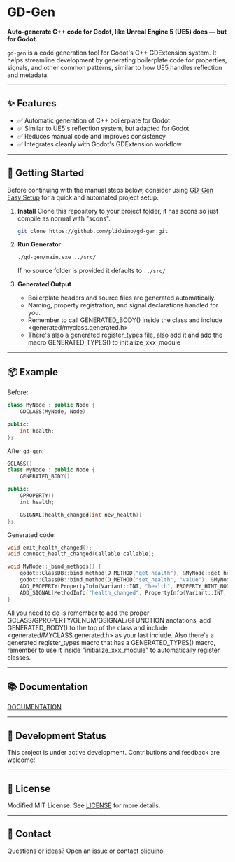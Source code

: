 # GD-Gen

**Auto-generate C++ code for Godot, like Unreal Engine 5 (UE5) does — but for Godot.**

`gd-gen` is a code generation tool for Godot's C++ GDExtension system. It helps streamline development by generating boilerplate code for properties, signals, and other common patterns, similar to how UE5 handles reflection and metadata.

---

## ✨ Features

- ✅ Automatic generation of C++ boilerplate for Godot
- ✅ Similar to UE5's reflection system, but adapted for Godot
- ✅ Reduces manual code and improves consistency
- ✅ Integrates cleanly with Godot's GDExtension workflow

---

## 🚀 Getting Started

Before continuing with the manual steps below, consider using [GD-Gen Easy Setup](https://github.com/pliduino/gd-gen-easy-setup) for a quick and automated project setup.

1. **Install**
   Clone this repository to your project folder, it has scons so just compile as normal with "scons".

   ```bash
   git clone https://github.com/pliduino/gd-gen.git
   ```

2. **Run Generator**
   ```bash
   ./gd-gen/main.exe ../src/
   ```

   If no source folder is provided it defaults to `../src/`

3. **Generated Output**
   - Boilerplate headers and source files are generated automatically.
   - Naming, property registration, and signal declarations handled for you.
   - Remember to call GENERATED_BODY() inside the class and include <generated/myclass.generated.h>
   - There's also a generated register_types file, also add it and add the macro GENERATED_TYPES() to initialize_xxx_module

---

## 📦 Example

Before:

```cpp
class MyNode : public Node {
    GDCLASS(MyNode, Node)

public:
    int health;
};
```

After `gd-gen`:

```cpp
GCLASS()
class MyNode : public Node {
    GENERATED_BODY()

public:
    GPROPERTY()
    int health;

    GSIGNAL(health_changed(int new_health))
};
```

Generated code:

```cpp
void emit_health_changed();
void connect_health_changed(Callable callable);

void MyNode::_bind_methods() {
    godot::ClassDB::bind_method(D_METHOD("get_health"), &MyNode::get_health);
    godot::ClassDB::bind_method(D_METHOD("set_health", "value"), &MyNode::set_health);
    ADD_PROPERTY(PropertyInfo(Variant::INT, "health", PROPERTY_HINT_NONE, "", PROPERTY_USAGE_DEFAULT), "set_health", "get_health");
    ADD_SIGNAL(MethodInfo("health_changed", PropertyInfo(Variant::INT, "new_health")));
}
```

All you need to do is remember to add the proper GCLASS/GPROPERTY/GENUM/GSIGNAL/GFUNCTION anotations, add GENERATED_BODY() to the top of the class and include <generated/MYCLASS.generated.h> as your last include. Also there's a generated register_types macro that has a GENERATED_TYPES() macro, remember to use it inside "initialize_xxx_module" to automatically register classes.

---

## 📚 Documentation

[DOCUMENTATION](./DOCUMENTATION.md)

---

## 🧪 Development Status

This project is under active development. Contributions and feedback are welcome!

---

## 📄 License

Modified MIT License. See [LICENSE](./LICENSE) for more details.

---

## 💬 Contact

Questions or ideas? Open an issue or contact [pliduino](https://github.com/pliduino).
